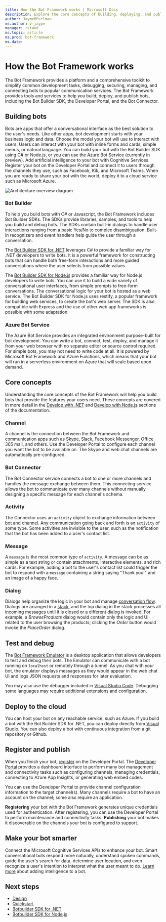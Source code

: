 ```yaml
---
title: How the Bot Framework works | Microsoft Docs
description: Explore the core concepts of building, deploying, and publishing bots with the Bot Framework.
author: JaymeMPerlman
ms.author: v-jaype
manager: rstand
ms.topic: article
ms.prod: bot-framework
ms.date: 
---
```


# How the Bot Framework works
The Bot Framework provides a platform and a comprehensive toolkit to simplify common development tasks, debugging, securing, managing, and connecting bots to popular communication services. The Bot Framework provides tools and services to help you build, deploy, and publish bots, including the Bot Builder SDK, the Developer Portal, and the Bot Connector.

## Building bots
Bots are apps that offer a conversational interface as the best solution to the user's needs. Like other apps, bot development starts with your business logic and data. Choose the model your bot will use to interact with users. Users can interact with your bot with inline forms and cards, simple menus, or natural language. You can build your bot with the Bot Builder SDK using C# or Node.js, or you can use the Azure Bot Service (currently in preview). Add artificial intelligence to your bot with Cognitive Services. Register your bot on the Developer Portal and connect it to users through the channels they use, such as Facebook, Kik, and Microsoft Teams. When you are ready to share your bot with the world, deploy it to a cloud service such as Microsoft Azure.

![Architecture overview diagram](~/media/how-it-works/architecture-resize.png)

### Bot Builder
To help you build bots with C# or Javascript, the Bot Framework includes Bot Builder SDKs. The SDKs provide libraries, samples, and tools to help you build and debug bots. The SDKs contain built-in dialogs to handle user interactions ranging from a basic Yes/No to complex disambiguation. Built-in recognizers and event handlers help guide the user through a conversation. 

The [Bot Builder SDK for .NET](~/dotnet/index.md) leverages C# to provide a familiar way for .NET developers to write bots. It is a powerful framework for constructing bots that can handle both free-form interactions and more guided conversations where the user selects from possible values.

The [Bot Builder SDK for Node.js](~/nodejs/index.md) provides a familiar way for Node.js developers to write bots. You can use it to build a wide variety of conversational user interfaces, from simple prompts to free-form conversations.
The conversational logic for your bot is hosted as a web service. The Bot Builder SDK for Node.js uses restify, a popular framework for building web services, to create the bot's web server. The SDK is also compatible with Express and the use of other web app frameworks is possible with some adaptation.

### Azure Bot Service
The Azure Bot Service provides an integrated environment purpose-built for bot development. You can write a bot, connect, test, deploy, and manage it from your web browser with no separate editor or source control required. For simple bots, you may not need to write code at all. It is powered by Microsoft Bot Framework and Azure Functions, which means that your bot will run in a serverless environment on Azure that will scale based upon demand.

## Core concepts
Understanding the core concepts of the Bot Framework will help you build bots that provide the features your users need. These concepts are covered in more detail in the [Develop with .NET](~/dotnet/bot-builder-dotnet-concepts.md) and [Develop with Node.js](~/nodejs/bot-builder-nodejs-concepts.md) sections of the documentation.

### Channel
A channel is the connection between the Bot Framework and communication apps such as Skype, Slack, Facebook Messenger, Office 365 mail, and others. Use the Developer Portal to configure each channel you want the bot to be available on. The Skype and web chat channels are automatically pre-configured.

### Bot Connector
The Bot Connector service connects a bot to one or more channels and handles the message exchange between them. This connecting service allows the bot to communicate over many channels without manually designing a specific message for each channel's schema.

### Activity
The Connector uses an `activity` object to exchange information between bot and channel. Any communication going back and forth is an `activity` of some type. Some activities are invisible to the user, such as the notification that the bot has been added to a user's contact list. 

### Message
A `message` is the most common type of `activity`. A message can be as simple as a text string or contain attachments, interactive elements, and rich cards. For example, adding a bot to the user's contact list could trigger the bot to respond with a `message` containing a string saying "Thank you!" and an image of a happy face.

### Dialog
Dialogs help organize the logic in your bot and manage [conversation flow](~/bot-design-conversation-flow.md). Dialogs are arranged in a [stack](~/bot-design-conversation-flow.md#dialog-stack), and the top dialog in the stack processes all incoming messages until it is closed or a different dialog is invoked. For example, a *BrowseProducts* dialog would contain only the logic and UI related to the user browsing the products; clicking the *Order* button would invoke the *PlaceOrder* dialog.

## Test and debug
The [Bot Framework Emulator](~/debug-bots-emulator.md) is a desktop application that allows developers to test and debug their bots. The Emulator can communicate with a bot running on `localhost` or remotely through a tunnel. As you chat with your bot, the emulator displays messages as they would appear in the web chat UI and logs JSON requests and responses for later evaluation.

You may also use the debugger included in [Visual Studio Code](~/debug-bots-locally-vscode.md). Debugging some languages may require additional extensions and configuration.

## Deploy to the cloud
You can host your bot on any reachable service, such as Azure. If you build a bot with the Bot Builder SDK for .NET, you can deploy directly from [Visual Studio](~/deploy-bot-visual-studio.md). You can also deploy a bot with continuous integration from a git repository or Github.

## Register and publish
When you finish your bot, [register](~/portal-register-bot.md) on the Developer Portal. The [Developer Portal](https://dev.botframework.com/) provides a dashboard interface to perform many bot management and connectivity tasks such as configuring channels, managing credentials, connecting to Azure App Insights, or generating web embed codes. 

You can use the Developer Portal to provide channel configuration information to the target channel(s). Many channels require a bot to have an account on the channel; some also require an application.

**Registering** your bot with the Bot Framework generates unique credentials used for authentication. After registering, you can use the Developer Portal to perform maintenance and connectivity tasks. **Publishing** your bot makes it discoverable on the channels your bot is configured to support.

## Make your bot smarter
Connect the Microsoft Cognitive Services APIs to enhance your bot. Smart conversational bots respond more naturally, understand spoken commands, guide the user's search for data, determine user location, and even recognize a user's intention to interpret what the user meant to do. [Learn more][smartbots] about adding intelligence to a bot.

## Next steps
- [Design](~/bot-design-principles.md)
- [Quickstart](~/bot-builder-overview-getstarted.md)
- [Botbuilder SDK for .NET](~/dotnet/index.md)
- [Botbuilder SDK for Node.js](~/nodejs/index.md)

[smartbots]: ~/intelligent-bots.md
